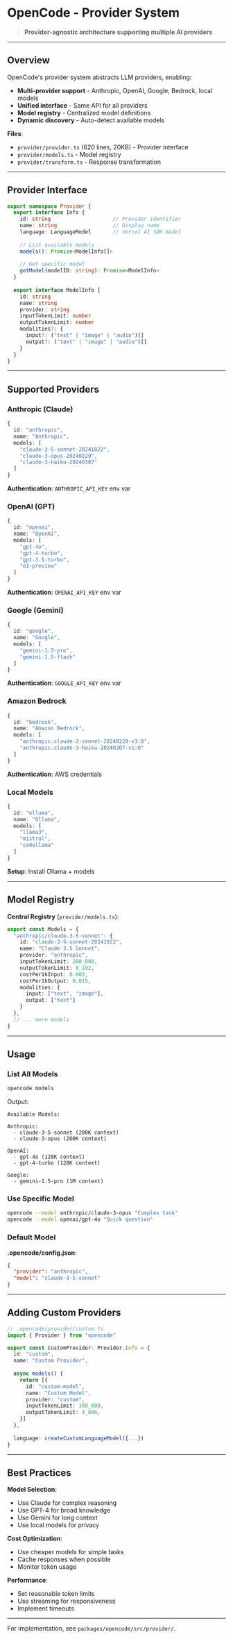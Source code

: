 # OpenCode - Provider System

> **Provider-agnostic architecture supporting multiple AI providers**

---

## Overview

OpenCode's provider system abstracts LLM providers, enabling:
- **Multi-provider support** - Anthropic, OpenAI, Google, Bedrock, local models
- **Unified interface** - Same API for all providers
- **Model registry** - Centralized model definitions
- **Dynamic discovery** - Auto-detect available models

**Files**:
- `provider/provider.ts` (620 lines, 20KB) - Provider interface
- `provider/models.ts` - Model registry
- `provider/transform.ts` - Response transformation

---

## Provider Interface

```typescript
export namespace Provider {
  export interface Info {
    id: string                    // Provider identifier
    name: string                  // Display name
    language: LanguageModel       // Vercel AI SDK model
    
    // List available models
    models(): Promise<ModelInfo[]>
    
    // Get specific model
    getModel(modelID: string): Promise<ModelInfo>
  }
  
  export interface ModelInfo {
    id: string
    name: string
    provider: string
    inputTokenLimit: number
    outputTokenLimit: number
    modalities?: {
      input?: ("text" | "image" | "audio")[]
      output?: ("text" | "image" | "audio")[]
    }
  }
}
```

---

## Supported Providers

### Anthropic (Claude)

```typescript
{
  id: "anthropic",
  name: "Anthropic",
  models: [
    "claude-3-5-sonnet-20241022",
    "claude-3-opus-20240229",
    "claude-3-haiku-20240307"
  ]
}
```

**Authentication**: `ANTHROPIC_API_KEY` env var

### OpenAI (GPT)

```typescript
{
  id: "openai",
  name: "OpenAI",
  models: [
    "gpt-4o",
    "gpt-4-turbo",
    "gpt-3.5-turbo",
    "o1-preview"
  ]
}
```

**Authentication**: `OPENAI_API_KEY` env var

### Google (Gemini)

```typescript
{
  id: "google",
  name: "Google",
  models: [
    "gemini-1.5-pro",
    "gemini-1.5-flash"
  ]
}
```

**Authentication**: `GOOGLE_API_KEY` env var

### Amazon Bedrock

```typescript
{
  id: "bedrock",
  name: "Amazon Bedrock",
  models: [
    "anthropic.claude-3-sonnet-20240229-v1:0",
    "anthropic.claude-3-haiku-20240307-v1:0"
  ]
}
```

**Authentication**: AWS credentials

### Local Models

```typescript
{
  id: "ollama",
  name: "Ollama",
  models: [
    "llama3",
    "mistral",
    "codellama"
  ]
}
```

**Setup**: Install Ollama + models

---

## Model Registry

**Central Registry** (`provider/models.ts`):

```typescript
export const Models = {
  "anthropic/claude-3-5-sonnet": {
    id: "claude-3-5-sonnet-20241022",
    name: "Claude 3.5 Sonnet",
    provider: "anthropic",
    inputTokenLimit: 200_000,
    outputTokenLimit: 8_192,
    costPer1kInput: 0.003,
    costPer1kOutput: 0.015,
    modalities: {
      input: ["text", "image"],
      output: ["text"]
    }
  },
  // ... more models
}
```

---

## Usage

### List All Models

```bash
opencode models
```

Output:
```
Available Models:

Anthropic:
  - claude-3-5-sonnet (200K context)
  - claude-3-opus (200K context)
  
OpenAI:
  - gpt-4o (128K context)
  - gpt-4-turbo (128K context)

Google:
  - gemini-1.5-pro (1M context)
```

### Use Specific Model

```bash
opencode --model anthropic/claude-3-opus "Complex task"
opencode --model openai/gpt-4o "Quick question"
```

### Default Model

**.opencode/config.json**:
```json
{
  "provider": "anthropic",
  "model": "claude-3-5-sonnet"
}
```

---

## Adding Custom Providers

```typescript
// .opencode/provider/custom.ts
import { Provider } from "opencode"

export const CustomProvider: Provider.Info = {
  id: "custom",
  name: "Custom Provider",
  
  async models() {
    return [{
      id: "custom-model",
      name: "Custom Model",
      provider: "custom",
      inputTokenLimit: 100_000,
      outputTokenLimit: 4_096,
    }]
  },
  
  language: createCustomLanguageModel({...})
}
```

---

## Best Practices

**Model Selection**:
- Use Claude for complex reasoning
- Use GPT-4 for broad knowledge
- Use Gemini for long context
- Use local models for privacy

**Cost Optimization**:
- Use cheaper models for simple tasks
- Cache responses when possible
- Monitor token usage

**Performance**:
- Set reasonable token limits
- Use streaming for responsiveness
- Implement timeouts

---

For implementation, see `packages/opencode/src/provider/`.


